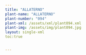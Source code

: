 ```yaml
---
title: "ALLATERNO"
plant-name: "ALLATERNO"
plant-number: "094"
plant-xml: /assets/xml/plant094.xml
plant-img: /assets/img/plant094.jpg
layout: single-xml
toc:true


---
```

